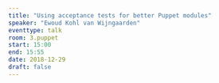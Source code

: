 ```yaml
---
title: "Using acceptance tests for better Puppet modules"
speaker: "Ewoud Kohl van Wijngaarden"
eventtype: talk
room: 3.puppet
start: 15:00
end: 15:55
date: 2018-12-29
draft: false
---
```

